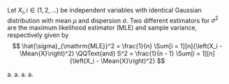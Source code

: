 Let $X_i, i \in \left(1, 2, \ldots\right)$ be independent variables with identical Gaussian distribution
with mean $\mu$ and dispersion $\sigma$. Two different estimators for $\sigma^2$ are the maximum likelihood
estimator (MLE) and sample variance, respectively given by
$$
    \hat{\sigma}_{\mathrm{MLE}}^2 = \frac{1}{n} \Sum[i = 1][n]{\left(X_i - \Mean{X}\right)^2}
    \QQText{and}
    S^2 = \frac{1}{n - 1} \Sum[i = 1][n]{\left(X_i - \Mean{X}\right)^2}
$$

a.
a.
a.
a.
